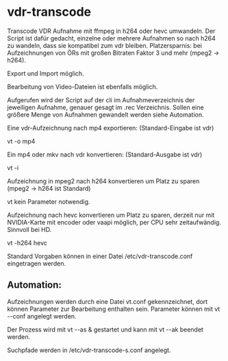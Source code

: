 # vdr-transcode
Transcode
VDR Aufnahme mit ffmpeg in h264 oder hevc umwandeln. Der Script ist dafür 
gedacht, einzelne oder mehrere Aufnahmen so nach h264 zu wandeln, dass sie 
kompatibel zum vdr bleiben. Platzersparnis: bei Aufzeichnungen von ÖRs mit 
großen Bitraten Faktor 3 und mehr (mpeg2 -> h264). 

Export und Import möglich. 

Bearbeitung von Video-Dateien ist ebenfalls möglich.

Aufgerufen wird der Script auf der cli im Aufnahmeverzeichnis der jeweiligen 
Aufnahme, genauer gesagt im .rec Verzeichnis. Sollen eine größere Menge von 
Aufnahmen gewandelt werden siehe Automation.

Eine vdr-Aufzeichnung nach mp4 exportieren: (Standard-Eingabe ist vdr)

vt -o mp4

Ein mp4 oder mkv nach vdr konvertieren: (Standard-Ausgabe ist vdr)

vt -i <datei>

Aufzeichnung in mpeg2 nach h264 konvertieren um Platz zu sparen 
(mpeg2 -> h264 ist Standard)

vt kein Parameter notwendig.

Aufzeichnung nach hevc konvertieren um Platz zu sparen, derzeit nur mit 
NVIDIA-Karte mit encoder oder vaapi möglich, per CPU sehr zeitaufwändig. 
Sinnvoll bei HD.

vt -h264 hevc

Standard Vorgaben können in einer Datei /etc/vdr-transcode.conf eingetragen 
werden.

## Automation:

Aufzeichnungen werden durch eine Datei vt.conf gekennzeichnet, dort können 
Parameter zur Bearbeitung enthalten sein. Parameter können mit vt --conf 
angelegt werden.

Der Prozess wird mit vt --as & gestartet und kann mit vt --ak beendet werden.

Suchpfade werden in /etc/vdr-transcode-s.conf angelegt.
